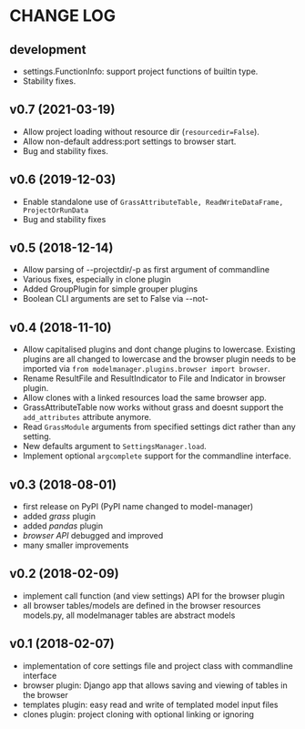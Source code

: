# CHANGE LOG

## development
* settings.FunctionInfo: support project functions of builtin type.
* Stability fixes.


## v0.7 (2021-03-19)
* Allow project loading without resource dir (`resourcedir=False`).
* Allow non-default address:port settings to browser start.
* Bug and stability fixes.


## v0.6 (2019-12-03)
* Enable standalone use of `GrassAttributeTable, ReadWriteDataFrame, ProjectOrRunData`
* Bug and stability fixes


## v0.5 (2018-12-14)
* Allow parsing of --projectdir/-p as first argument of commandline
* Various fixes, especially in clone plugin
* Added GroupPlugin for simple grouper plugins
* Boolean CLI arguments are set to False via --not-<arg>


## v0.4 (2018-11-10)
* Allow capitalised plugins and dont change plugins to lowercase. Existing
  plugins are all changed to lowercase and the browser plugin needs to be
  imported via `from modelmanager.plugins.browser import browser`.
* Rename ResultFile and ResultIndicator to File and Indicator in browser plugin.
* Allow clones with a linked resources load the same browser app.
* GrassAttributeTable now works without grass and doesnt support the
  `add_attributes` attribute anymore.
* Read `GrassModule` arguments from specified settings dict rather than any
  setting.
* New defaults argument to `SettingsManager.load`.
* Implement optional `argcomplete` support for the commandline interface.


## v0.3 (2018-08-01)
* first release on PyPI (PyPI name changed to model-manager)
* added *grass* plugin
* added *pandas* plugin
* *browser API* debugged and improved
* many smaller improvements


## v0.2 (2018-02-09)
* implement call function (and view settings) API for the browser plugin
* all browser tables/models are defined in the browser resources models.py, all
  modelmanager tables are abstract models


## v0.1 (2018-02-07)
* implementation of core settings file and project class with commandline interface
* browser plugin: Django app that allows saving and viewing of tables in the browser
* templates plugin: easy read and write of templated model input files
* clones plugin: project cloning with optional linking or ignoring
